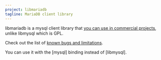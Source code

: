 ```yaml
---
project: libmariadb
tagline: MariaDB client library
---
```


libmariadb is a mysql client library that [you can use in commercial projects](https://mariadb.com/kb/en/licensing-faq/),
unlike libmysql which is GPL.

Check out the list of [known bugs and limitations](https://mariadb.com/kb/en/client-library-for-c/).

You can use it with the [mysql] binding instead of [libmysql].
